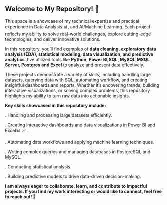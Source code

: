 
## Welcome to My Repository! 🚀

This space is a showcase of my technical expertise and practical experience in  Data Analysis 📊, and AI/Machine Learning. Each project reflects my ability to solve real-world challenges, explore cutting-edge technologies, and deliver innovative solutions. 

In this repository, you’ll find examples of **data cleaning, exploratory data analysis (EDA), statistical modeling, data visualization, and predictive analytics**. I’ve utilized tools like **Python, Power BI,SQL, MySQL,MSQL Server, Postgres and Excel** to analyze and present data effectively. 

These projects demonstrate a variety of skills, including handling large datasets, querying data with SQL, automating workflow, and creating insightful dashboards and reports. Whether it’s uncovering trends, building interactive visualizations, or solving complex problems, this repository highlights my ability to turn raw data into actionable insights.

**Key skills showcased in this repository include:**

. Handling and processing large datasets efficiently.

. Creating interactive dashboards and data visualizations in Power BI and Excel📊 📈 .

. Automating data workflows and applying machine learning techniques.

. Writing complex queries and managing databases in PostgreSQL and MySQL.

. Conducting statistical analysis.

. Building predictive models to drive data-driven decision-making.

**I am always eager to collaborate, learn, and contribute to impactful projects. If you find my work interesting or would like to connect, feel free to reach out! 🚀**
